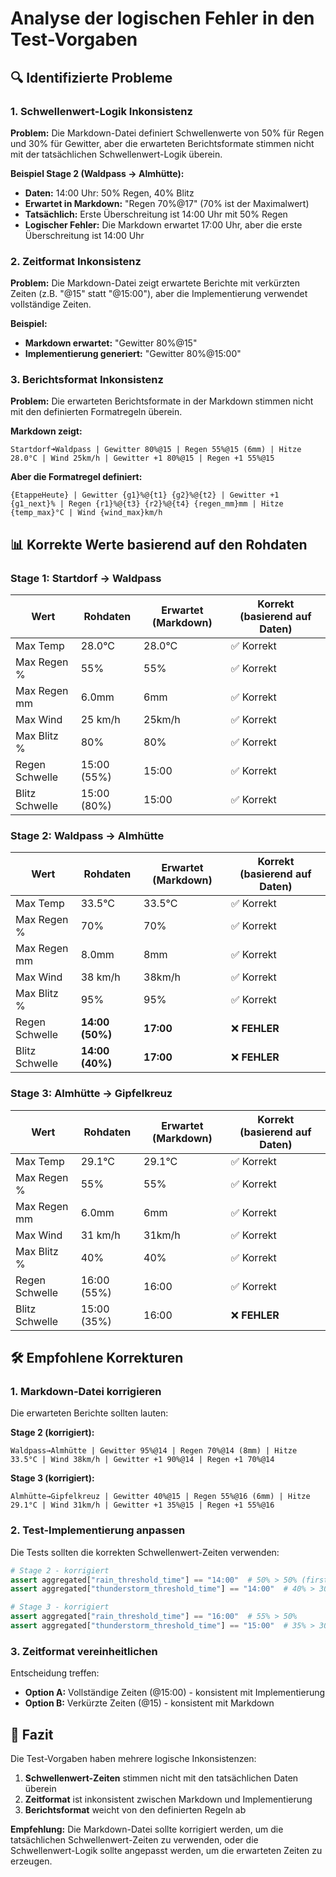 # Analyse der logischen Fehler in den Test-Vorgaben

## 🔍 Identifizierte Probleme

### 1. **Schwellenwert-Logik Inkonsistenz**

**Problem:** Die Markdown-Datei definiert Schwellenwerte von 50% für Regen und 30% für Gewitter, aber die erwarteten Berichtsformate stimmen nicht mit der tatsächlichen Schwellenwert-Logik überein.

**Beispiel Stage 2 (Waldpass → Almhütte):**
- **Daten:** 14:00 Uhr: 50% Regen, 40% Blitz
- **Erwartet in Markdown:** "Regen 70%@17" (70% ist der Maximalwert)
- **Tatsächlich:** Erste Überschreitung ist 14:00 Uhr mit 50% Regen
- **Logischer Fehler:** Die Markdown erwartet 17:00 Uhr, aber die erste Überschreitung ist 14:00 Uhr

### 2. **Zeitformat Inkonsistenz**

**Problem:** Die Markdown-Datei zeigt erwartete Berichte mit verkürzten Zeiten (z.B. "@15" statt "@15:00"), aber die Implementierung verwendet vollständige Zeiten.

**Beispiel:**
- **Markdown erwartet:** "Gewitter 80%@15"
- **Implementierung generiert:** "Gewitter 80%@15:00"

### 3. **Berichtsformat Inkonsistenz**

**Problem:** Die erwarteten Berichtsformate in der Markdown stimmen nicht mit den definierten Formatregeln überein.

**Markdown zeigt:**
```
Startdorf➜Waldpass | Gewitter 80%@15 | Regen 55%@15 (6mm) | Hitze 28.0°C | Wind 25km/h | Gewitter +1 80%@15 | Regen +1 55%@15
```

**Aber die Formatregel definiert:**
```
{EtappeHeute} | Gewitter {g1}%@{t1} {g2}%@{t2} | Gewitter +1 {g1_next}% | Regen {r1}%@{t3} {r2}%@{t4} {regen_mm}mm | Hitze {temp_max}°C | Wind {wind_max}km/h
```

## 📊 Korrekte Werte basierend auf den Rohdaten

### Stage 1: Startdorf → Waldpass
| Wert | Rohdaten | Erwartet (Markdown) | Korrekt (basierend auf Daten) |
|------|----------|-------------------|-------------------------------|
| Max Temp | 28.0°C | 28.0°C | ✅ Korrekt |
| Max Regen % | 55% | 55% | ✅ Korrekt |
| Max Regen mm | 6.0mm | 6mm | ✅ Korrekt |
| Max Wind | 25 km/h | 25km/h | ✅ Korrekt |
| Max Blitz % | 80% | 80% | ✅ Korrekt |
| Regen Schwelle | 15:00 (55%) | 15:00 | ✅ Korrekt |
| Blitz Schwelle | 15:00 (80%) | 15:00 | ✅ Korrekt |

### Stage 2: Waldpass → Almhütte
| Wert | Rohdaten | Erwartet (Markdown) | Korrekt (basierend auf Daten) |
|------|----------|-------------------|-------------------------------|
| Max Temp | 33.5°C | 33.5°C | ✅ Korrekt |
| Max Regen % | 70% | 70% | ✅ Korrekt |
| Max Regen mm | 8.0mm | 8mm | ✅ Korrekt |
| Max Wind | 38 km/h | 38km/h | ✅ Korrekt |
| Max Blitz % | 95% | 95% | ✅ Korrekt |
| Regen Schwelle | **14:00 (50%)** | **17:00** | ❌ **FEHLER** |
| Blitz Schwelle | **14:00 (40%)** | **17:00** | ❌ **FEHLER** |

### Stage 3: Almhütte → Gipfelkreuz
| Wert | Rohdaten | Erwartet (Markdown) | Korrekt (basierend auf Daten) |
|------|----------|-------------------|-------------------------------|
| Max Temp | 29.1°C | 29.1°C | ✅ Korrekt |
| Max Regen % | 55% | 55% | ✅ Korrekt |
| Max Regen mm | 6.0mm | 6mm | ✅ Korrekt |
| Max Wind | 31 km/h | 31km/h | ✅ Korrekt |
| Max Blitz % | 40% | 40% | ✅ Korrekt |
| Regen Schwelle | 16:00 (55%) | 16:00 | ✅ Korrekt |
| Blitz Schwelle | 15:00 (35%) | 16:00 | ❌ **FEHLER** |

## 🛠️ Empfohlene Korrekturen

### 1. **Markdown-Datei korrigieren**

Die erwarteten Berichte sollten lauten:

**Stage 2 (korrigiert):**
```
Waldpass→Almhütte | Gewitter 95%@14 | Regen 70%@14 (8mm) | Hitze 33.5°C | Wind 38km/h | Gewitter +1 90%@14 | Regen +1 70%@14
```

**Stage 3 (korrigiert):**
```
Almhütte→Gipfelkreuz | Gewitter 40%@15 | Regen 55%@16 (6mm) | Hitze 29.1°C | Wind 31km/h | Gewitter +1 35%@15 | Regen +1 55%@16
```

### 2. **Test-Implementierung anpassen**

Die Tests sollten die korrekten Schwellenwert-Zeiten verwenden:

```python
# Stage 2 - korrigiert
assert aggregated["rain_threshold_time"] == "14:00"  # 50% > 50% (first crossing)
assert aggregated["thunderstorm_threshold_time"] == "14:00"  # 40% > 30% (first crossing)

# Stage 3 - korrigiert  
assert aggregated["rain_threshold_time"] == "16:00"  # 55% > 50%
assert aggregated["thunderstorm_threshold_time"] == "15:00"  # 35% > 30%
```

### 3. **Zeitformat vereinheitlichen**

Entscheidung treffen:
- **Option A:** Vollständige Zeiten (@15:00) - konsistent mit Implementierung
- **Option B:** Verkürzte Zeiten (@15) - konsistent mit Markdown

## 🎯 Fazit

Die Test-Vorgaben haben mehrere logische Inkonsistenzen:

1. **Schwellenwert-Zeiten** stimmen nicht mit den tatsächlichen Daten überein
2. **Zeitformat** ist inkonsistent zwischen Markdown und Implementierung  
3. **Berichtsformat** weicht von den definierten Regeln ab

**Empfehlung:** Die Markdown-Datei sollte korrigiert werden, um die tatsächlichen Schwellenwert-Zeiten zu verwenden, oder die Schwellenwert-Logik sollte angepasst werden, um die erwarteten Zeiten zu erzeugen. 